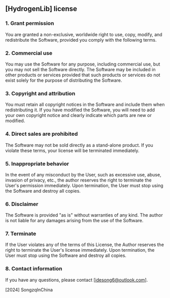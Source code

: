 ## [HydrogenLib] license

### 1. Grant permission
You are granted a non-exclusive, worldwide right to use, copy, modify, and redistribute the Software, provided you comply with the following terms.

### 2. Commercial use
You may use the Software for any purpose, including commercial use, but you may not sell the Software directly. The Software may be included in other products or services provided that such products or services do not exist solely for the purpose of distributing the Software.

### 3. Copyright and attribution
You must retain all copyright notices in the Software and include them when redistributing it. If you have modified the Software, you will need to add your own copyright notice and clearly indicate which parts are new or modified.

### 4. Direct sales are prohibited
The Software may not be sold directly as a stand-alone product. If you violate these terms, your license will be terminated immediately.

### 5. Inappropriate behavior
In the event of any misconduct by the User, such as excessive use, abuse, invasion of privacy, etc., the author reserves the right to terminate the User's permission immediately. Upon termination, the User must stop using the Software and destroy all copies.

### 6. Disclaimer
The Software is provided "as is" without warranties of any kind. The author is not liable for any damages arising from the use of the Software.

### 7. Terminate
If the User violates any of the terms of this License, the Author reserves the right to terminate the User's license immediately. Upon termination, the User must stop using the Software and destroy all copies.

### 8. Contact information
If you have any questions, please contact [idesong6@outlook.com].

[2024] SongzqInChina